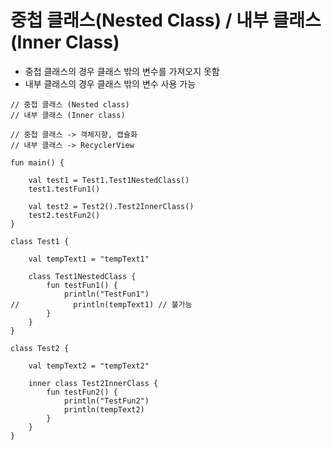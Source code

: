 # 중첩 클래스(Nested Class) / 내부 클래스(Inner Class)

- 중첩 클래스의 경우 클래스 밖의 변수를 가져오지 못함
- 내부 클래스의 경우 클래스 밖의 변수 사용 가능

```
// 중첩 클래스 (Nested class)
// 내부 클래스 (Inner class)

// 중첩 클래스 -> 객체지향, 캡슐화
// 내부 클래스 -> RecyclerView

fun main() {

    val test1 = Test1.Test1NestedClass()
    test1.testFun1()

    val test2 = Test2().Test2InnerClass()
    test2.testFun2()
}

class Test1 {

    val tempText1 = "tempText1"

    class Test1NestedClass {
        fun testFun1() {
            println("TestFun1")
//            println(tempText1) // 불가능
        }
    }
}

class Test2 {

    val tempText2 = "tempText2"

    inner class Test2InnerClass {
        fun testFun2() {
            println("TestFun2")
            println(tempText2)
        }
    }
}
```
